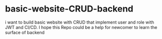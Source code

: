 # basic-website-CRUD-backend
i want to build basic website with CRUD that implement user and role with JWT and CI/CD. I hope this Repo could be a help for newcomer to learn the surface of backend 
